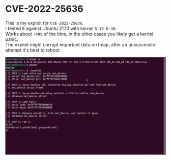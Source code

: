 # CVE-2022-25636
This is my exploit for `CVE-2022-25636`.  
I tested it against Ubuntu 21.10 with kernel `5.13.0-30`.  
Works about `~40%` of the time, in the other cases you likely get a kernel panic.  
The exploit might corrupt important data on heap, after an unsuccessful attempt it's best to reboot.  

![](./poc.png)
